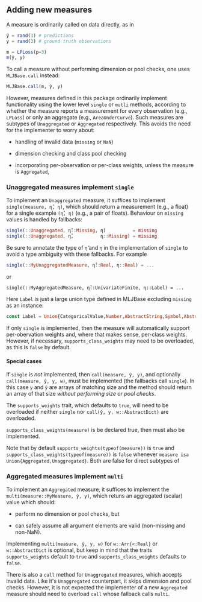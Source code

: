 ## Adding new measures

A measure is ordinarily called on data directly, as in

```julia
ŷ = rand(3) # predictions
y = rand(3) # ground truth observations

m = LPLoss(p=3)
m(ŷ, y) 
```

To call a measure without performing dimension or pool checks, one
uses `MLJBase.call` instead:

```julia
MLJBase.call(m, ŷ, y)
```

However, measures defined in this package ordinarily implement
functionality using the lower level `single` or `mutli` methods,
according to whether the measure reports a measurement for every
observation (e.g., `LPLoss`) or only an aggregate (e.g.,
`AreaUnderCurve`). Such measures are subtypes of `Unaggregated` or
`Aggregated` respectively. This avoids the need for the implementer to
worry about:

- handling of invalid data (`missing` or `NaN`)

- dimension checking and class pool checking

- incorporating per-observation or per-class weights, unless the
  measure is `Aggregated`,


### Unaggregated measures implement `single`

To implement an `Unaggregated` measure, it suffices to implement
`single(measure, η̂, η)`, which should return a measurement (e.g., a
float) for a single example `(η̂, η)` (e.g., a pair of
floats). Behaviour on `missing` values is handled by fallbacks:

```julia
single(::Unaggregated, η̂::Missing, η)          = missing
single(::Unaggregated, η̂,          η::Missing) = missing
```

Be sure to annotate the type of `η̂` and `η` in the implementation
of `single` to avoid a type ambiguity with these fallbacks. For example

```julia
single(::MyUnaggregatedMeasure, η̂::Real, η::Real) = ...
```
or

```
single(::MyAggregatedMeasure, η̂::UnivariateFinite, η::Label) = ...
```

Here `Label` is just a large union type defined in MLJBase excluding
`missing` as an instance:

```julia
const Label = Union{CategoricalValue,Number,AbstractString,Symbol,AbstractChar}
```

If only `single` is implemented, then the measure will automatically
support per-obervation weights and, where that makes sense, per-class
weights. However, if necessary, `supports_class_weights` may need to
be overloaded, as this is `false` by default.

#### Special cases

If `single` is *not* implemented, then `call(measure, ŷ, y)`, and
optionally `call(measure, ŷ, y, w)`, must be implemented (the
fallbacks call `single`).  In this case `y` and `ŷ` are arrays of
matching size and the method should return an array of that size
*without performing size or pool checks*.

The `supports_weights` trait, which defaults to `true`, will need to
be overloaded if neither `single` nor `call(ŷ, y, w::AbstractDict)`
are overloaded.


`supports_class_weights(measure)` is be declared true, then
 must also be implemented.

Note that by default `supports_weights(typeof(measure))` is `true` and
`supports_class_weights(typeof(measure))` is `false` whenever `measure isa
Union{Aggregated,Unaggregated}`. Both are false for direct subtypes of 


### Aggregated measures implement `multi`

To implement an `Aggregated` measure, it suffices to implement the
`multi(measure::MyMeasure, ŷ, y)`, which retuns an aggregated
(scalar) value which should:

- perform no dimension or pool checks, but

- can safely assume all argument elements are valid (non-missing and
  non-NaN).

Implementing `multi(measure, ŷ, y, w)` for `w::Arr{<:Real}` or
`w::AbstractDict` is optional, but keep in mind that the traits
`supports_weights` default to `true` and `supports_class_weights`
defaults to `false`.

There is also a `call` method for `Unaggregated` measures, which
accepts invalid data. Like it's `Unaggregated` counterpart, it skips
dimension and pool checks. However, it is not expected the implementer of a
new `Aggregated` measure should need to overload `call` whose
fallback calls `multi`.
